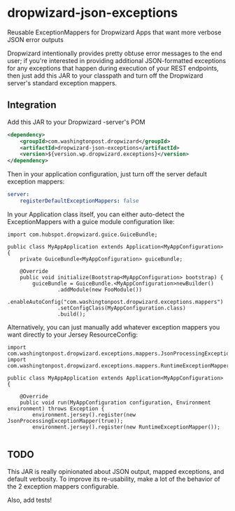 # dropwizard-json-exceptions
Reusable ExceptionMappers for Dropwizard Apps that want more verbose JSON error outputs

Dropwizard intentionally provides pretty obtuse error messages to the end user; if you're interested in providing additional JSON-formatted exceptions for any exceptions that happen during execution of your REST endpoints, then just add this JAR to your classpath and turn off the Dropwizard server's standard exception mappers.

## Integration
Add this JAR to your Dropwizard -server's POM

```XML
<dependency>
    <groupId>com.washingtonpost.dropwizard</groupId>
    <artifactId>dropwizard-json-exceptions</artifactId>
    <version>${version.wp.dropwizard.exceptions}</version>
</dependency>
```

Then in your application configuration, just turn off the server default exception mappers:

```YAML
server: 
    registerDefaultExceptionMappers: false
```

In your Application class itself, you can either auto-detect the ExceptionMappers with a guice module configuration like:
```
import com.hubspot.dropwizard.guice.GuiceBundle;

public class MyAppApplication extends Application<MyAppConfiguration> {
    private GuiceBundle<MyAppConfiguration> guiceBundle;

    @Override
    public void initialize(Bootstrap<MyAppConfiguration> bootstrap) {
        guiceBundle = GuiceBundle.<MyAppConfiguration>newBuilder()
                .addModule(new FooModule())
                .enableAutoConfig("com.washingtonpost.dropwizard.exceptions.mappers")
                .setConfigClass(MyAppConfiguration.class)
                .build();
```

Alternatively, you can just manually add whatever exception mappers you want directly to your Jersey ResourceConfig:

```
import com.washingtonpost.dropwizard.exceptions.mappers.JsonProcessingExceptionMapper;
import com.washingtonpost.dropwizard.exceptions.mappers.RuntimeExceptionMapper;

public class MyAppApplication extends Application<MyAppConfiguration> {

    @Override
    public void run(MyAppConfiguration configuration, Environment environment) throws Exception {
        environment.jersey().register(new JsonProcessingExceptionMapper(true));
        environment.jersey().register(new RuntimeExceptionMapper());
        
```

## TODO
This JAR is really opinionated about JSON output, mapped exceptions, and default verbosity.  To improve its re-usability, make a lot of the behavior of the 2 exception mappers configurable.

Also, add tests!